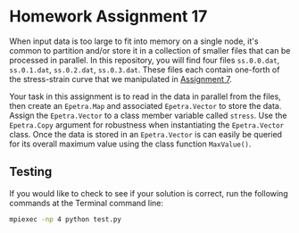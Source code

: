 # Homework Assignment 17

When input data is too large to fit into memory on a single node, it's common to partition and/or store it in a collection of smaller files that can be processed in parallel.  In this repository, you will find four files `ss.0.0.dat`, `ss.0.1.dat`, `ss.0.2.dat`, `ss.0.3.dat`.  These files each contain one-forth of the stress-strain curve that we manipulated in [Assignment 7](https://github.com/PGE383-HPC-Students/assignment7). 

Your task in this assignment is to read in the data in parallel from the files, then create an `Epetra.Map` and associated `Epetra.Vector` to store the data.  Assign the `Epetra.Vector` to a class member variable called `stress`.  Use the `Epetra.Copy` argument for robustness when instantiating the `Epetra.Vector` class.  Once the data is stored in an `Epetra.Vector` is can easily be queried for its overall maximum value using the class function `MaxValue()`.  


## Testing

If you would like to check to see if your solution is correct, run the following commands at the Terminal command line:

```bash
mpiexec -np 4 python test.py
```
